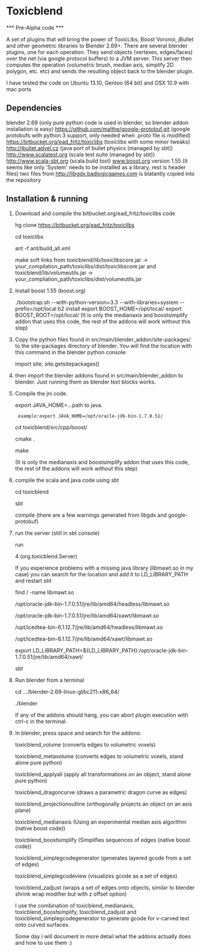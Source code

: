 Toxicblend
==========

*** Pre-Alpha code ***

A set of plugins that will bring the power of ToxicLibs, Boost Voronoi, jBullet and other geometric libraries to Blender 2.69+.
There are several blender plugins, one for each operation. They send objects (vertexes, edges/faces) over the net (via google 
protocol buffers) to a JVM server. This server then computes the operation (volumetric brush, median axis, 
simplify 2D polygon, etc. etc) and sends the resulting object back to the blender plugin.

I have tested the code on Ubuntu 13.10, Gentoo (64 bit) and OSX 10.9 with mac ports

Dependencies
------------
blender 2.69                                  (only pure python code is used in blender, so blender addon installation is easy)
https://github.com/malthe/google-protobuf.git (google protobufs with python 3 support, only needed when .proto file is modified) 
https://bitbucket.org/ead_fritz/toxiclibs     (toxiclibs with some minor tweaks)
http://jbullet.advel.cz                       (java port of bullet physics (managed by sbt))  
http://www.scalatest.org                      (scala test suite (managed by sbt))
http://www.scala-sbt.org					  (scala build tool)
www.boost.org version 1.55                    (It seems like only 'System' needs to be installed as a library, rest is header files)
two files from http://libgdx.badlogicgames.com is blatantly copied into the repository
 
Installation & running
----------------------

1. Download and compile the bitbucket.org/ead_fritz/toxiclibs code

	hg clone https://bitbucket.org/ead_fritz/toxiclibs

	cd toxiclibs

	ant -f ant/build_all.xml 

	make soft links from toxicblend/lib/toxiclibscore.jar -> your_compilation_path/toxiclibs/dist/toxiclibscore.jar 
	and toxicblend/lib/volumeutils.jar ->  your_compilation_path/toxiclibs/dist/volumeutils.jar
	
2. Install boost 1.55 (boost.org)
	
	./bootstrap.sh --with-python-version=3.3 --with-libraries=system --prefix=/opt/local
	b2 install
	export BOOST_HOME=/opt/local/
	export BOOST_ROOT=/opt/local/
    (It is only the medianaxis and boostsimplify addon that uses this code, the rest of the addons will work without this step)
		
3. Copy the python files found in src/main/blender_addon/site-packages/ to the site-packages directory of blender.
You will find the location with this command in the blender python console:
	
	import site; site.getsitepackages()

4. then import the blender addons found in src/main/blender_addon to blender.
    Just running them as blender text blocks works.

5. Compile the jni code. 
	
	export JAVA_HOME=...path to java.
        
        example:export JAVA_HOME=/opt/oracle-jdk-bin-1.7.0.51/

	cd toxicblend/src/cpp/boost/
	
	cmake .
	
	make

    (It is only the medianaxis and boostsimplify addon that uses this code, the rest of the addons will work without this step)
	
6. compile the scala and java code using sbt

    cd toxicblend

    sbt
    
    compile  (there are a few warnings generated from libgdx and google-protobuf)
    
7. run the server (still in sbt console)
    
    run
    
    4 (org.toxicblend.Server)

    If you experience problems with a missing java library (libmawt.so in my case)
    you can search for the location and add it to LD_LIBRARY_PATH and restart sbt
    
    find / -name libmawt.so
    
    /opt/oracle-jdk-bin-1.7.0.51/jre/lib/amd64/headless/libmawt.so
    
    /opt/oracle-jdk-bin-1.7.0.51/jre/lib/amd64/xawt/libmawt.so
    
    /opt/icedtea-bin-6.1.12.7/jre/lib/amd64/headless/libmawt.so 
    
    /opt/icedtea-bin-6.1.12.7/jre/lib/amd64/xawt/libmawt.so
    
    export LD_LIBRARY_PATH=${LD_LIBRARY_PATH}:/opt/oracle-jdk-bin-1.7.0.51/jre/lib/amd64/xawt/
    
    sbt  
    
8.  Run blender from a terminal 
	
	cd  .../blender-2.69-linux-glibc211-x86_64/
	
	./blender
	
	If any of the addons should hang, you can abort plugin execution with ctrl-c in the terminal.
	
	
8. In blender, press space and search for the addons:
 	
 	
 	toxicblend_volume (converts edges to volumetric voxels) 
 	
 	toxicblend_metavolume (converts edges to volumetric voxels, stand alone pure python) 
    
    toxicblend_applyall (apply all transformations on an object, stand alone pure python) 
    
    toxicblend_dragoncurve (draws a parametric dragon curve as edges)
    
    toxicblend_projectionoutline (orthogonally projects an object on an axis plane)
    
    toxicblend_medianaxis  (Using an experimental median axis algorithm (native boost code))
    
    toxicblend_boostsimplify (Simplifies sequences of edges (native boost code))
    
    toxicblend_simplegcodegenerator (generates layered gcode from a set of edges)
    
    toxicblend_simplegcodeview (visualizes gcode as a set of edges)
    
    toxicblend_zadjust (wraps a set of edges onto objects, similar to blender shrink wrap modifier but with z offset option)
    
    I use the combination of toxicblend_medianaxis, toxicblend_boostsimplify, toxicblend_zadjust and toxicblend_simplegcodegenerator to generate gcode for v-carved text onto curved surfaces.
    
    
    Some day i will document in more detail what the addons actually does and how to use them :)

